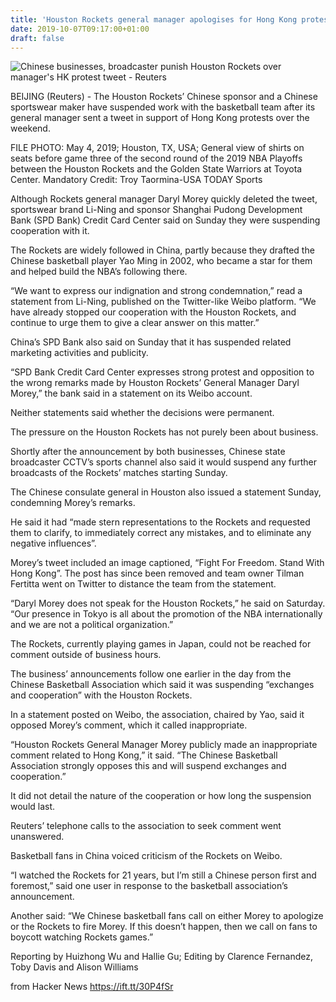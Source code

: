 ```yaml
---
title: 'Houston Rockets general manager apologises for Hong Kong protest tweet'
date: 2019-10-07T09:17:00+01:00
draft: false
---
```


![](https://s3.reutersmedia.net/resources/r/?m=02&d=20191006&t=2&i=1437747689&w=1200&r=LYNXNPEF950FK "  Chinese businesses, broadcaster punish Houston Rockets over manager's HK protest tweet - Reuters")  

BEIJING (Reuters) - The Houston Rockets’ Chinese sponsor and a Chinese sportswear maker have suspended work with the basketball team after its general manager sent a tweet in support of Hong Kong protests over the weekend.

FILE PHOTO: May 4, 2019; Houston, TX, USA; General view of shirts on seats before game three of the second round of the 2019 NBA Playoffs between the Houston Rockets and the Golden State Warriors at Toyota Center. Mandatory Credit: Troy Taormina-USA TODAY Sports

Although Rockets general manager Daryl Morey quickly deleted the tweet, sportswear brand Li-Ning and sponsor Shanghai Pudong Development Bank (SPD Bank) Credit Card Center said on Sunday they were suspending cooperation with it.

The Rockets are widely followed in China, partly because they drafted the Chinese basketball player Yao Ming in 2002, who became a star for them and helped build the NBA’s following there.

“We want to express our indignation and strong condemnation,” read a statement from Li-Ning, published on the Twitter-like Weibo platform. “We have already stopped our cooperation with the Houston Rockets, and continue to urge them to give a clear answer on this matter.”

China’s SPD Bank also said on Sunday that it has suspended related marketing activities and publicity.

“SPD Bank Credit Card Center expresses strong protest and opposition to the wrong remarks made by Houston Rockets’ General Manager Daryl Morey,” the bank said in a statement on its Weibo account.

Neither statements said whether the decisions were permanent.

The pressure on the Houston Rockets has not purely been about business.

Shortly after the announcement by both businesses, Chinese state broadcaster CCTV’s sports channel also said it would suspend any further broadcasts of the Rockets’ matches starting Sunday.

The Chinese consulate general in Houston also issued a statement Sunday, condemning Morey’s remarks.

He said it had “made stern representations to the Rockets and requested them to clarify, to immediately correct any mistakes, and to eliminate any negative influences”.

Morey’s tweet included an image captioned, “Fight For Freedom. Stand With Hong Kong”. The post has since been removed and team owner Tilman Fertitta went on Twitter to distance the team from the statement.

“Daryl Morey does not speak for the Houston Rockets,” he said on Saturday. “Our presence in Tokyo is all about the promotion of the NBA internationally and we are not a political organization.”

The Rockets, currently playing games in Japan, could not be reached for comment outside of business hours.

The business’ announcements follow one earlier in the day from the Chinese Basketball Association which said it was suspending “exchanges and cooperation” with the Houston Rockets.

In a statement posted on Weibo, the association, chaired by Yao, said it opposed Morey’s comment, which it called inappropriate.

“Houston Rockets General Manager Morey publicly made an inappropriate comment related to Hong Kong,” it said. “The Chinese Basketball Association strongly opposes this and will suspend exchanges and cooperation.”

It did not detail the nature of the cooperation or how long the suspension would last.

Reuters’ telephone calls to the association to seek comment went unanswered.

Basketball fans in China voiced criticism of the Rockets on Weibo.

“I watched the Rockets for 21 years, but I’m still a Chinese person first and foremost,” said one user in response to the basketball association’s announcement.

Another said: “We Chinese basketball fans call on either Morey to apologize or the Rockets to fire Morey. If this doesn’t happen, then we call on fans to boycott watching Rockets games.”

Reporting by Huizhong Wu and Hallie Gu; Editing by Clarence Fernandez, Toby Davis and Alison Williams

  
  
from Hacker News https://ift.tt/30P4fSr